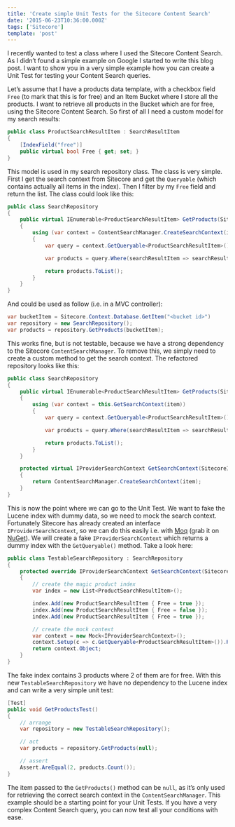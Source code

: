 ```yaml
---
title: 'Create simple Unit Tests for the Sitecore Content Search'
date: '2015-06-23T10:36:00.000Z'
tags: ['Sitecore']
template: 'post'
---
```


I recently wanted to test a class where I used the Sitecore Content Search. As I
didn’t found a simple example on Google I started to write this blog post. I
want to show you in a very simple example how you can create a Unit Test for
testing your Content Search queries.

Let’s assume that I have a products data template, with a checkbox field `Free`
(to mark that this is for free) and an Item Bucket where I store all the
products. I want to retrieve all products in the Bucket which are for free,
using the Sitecore Content Search. So first of all I need a custom model for my
search results:

```csharp
public class ProductSearchResultItem : SearchResultItem
{
    [IndexField("free")]
    public virtual bool Free { get; set; }
}
```

This model is used in my search repository class. The class is very simple.
First I get the search context from Sitecore and get the `Queryable` (which
contains actually all items in the index). Then I filter by my `Free` field and
return the list. The class could look like this:

```csharp
public class SearchRepository
{
    public virtual IEnumerable<ProductSearchResultItem> GetProducts(SitecoreIndexableItem item)
    {
        using (var context = ContentSearchManager.CreateSearchContext(item))
        {
            var query = context.GetQueryable<ProductSearchResultItem>();

            var products = query.Where(searchResultItem => searchResultItem.Free);

            return products.ToList();
        }
    }
}
```

And could be used as follow (i.e. in a MVC controller):

```csharp
var bucketItem = Sitecore.Context.Database.GetItem("<bucket id>")
var repository = new SearchRepository();
var products = repository.GetProducts(bucketItem);
```

This works fine, but is not testable, because we have a strong dependency to the
Sitecore `ContentSearchManager`. To remove this, we simply need to create a
custom method to get the search context. The refactored repository looks like
this:

```csharp
public class SearchRepository
{
    public virtual IEnumerable<ProductSearchResultItem> GetProducts(SitecoreIndexableItem item)
    {
        using (var context = this.GetSearchContext(item))
        {
            var query = context.GetQueryable<ProductSearchResultItem>();

            var products = query.Where(searchResultItem => searchResultItem.Free);

            return products.ToList();
        }
    }

    protected virtual IProviderSearchContext GetSearchContext(SitecoreIndexableItem item)
    {
        return ContentSearchManager.CreateSearchContext(item);
    }
}
```

This is now the point where we can go to the Unit Test. We want to fake the
Lucene index with dummy data, so we need to mock the search context. Fortunately
Sitecore has already created an interface `IProviderSearchContext`, so we can do
this easily i.e. with [Moq](https://github.com/Moq/moq4) (grab it on
[NuGet](http://www.nuget.org/packages/moq)). We will create a fake
`IProviderSearchContext` which returns a dummy index with the `GetQueryable()`
method. Take a look here:

```csharp
public class TestableSearchRepository : SearchRepository
{
    protected override IProviderSearchContext GetSearchContext(SitecoreIndexableItem item)
    {
        // create the magic product index
        var index = new List<ProductSearchResultItem>();

        index.Add(new ProductSearchResultItem { Free = true });
        index.Add(new ProductSearchResultItem { Free = false });
        index.Add(new ProductSearchResultItem { Free = true });

        // create the mock context
        var context = new Mock<IProviderSearchContext>();
        context.Setup(c => c.GetQueryable<ProductSearchResultItem>()).Returns(index.AsQueryable());
        return context.Object;
    }
}
```

The fake index contains 3 products where 2 of them are for free. With this new
`TestableSearchRepository` we have no dependency to the Lucene index and can
write a very simple unit test:

```csharp
[Test]
public void GetProductsTest()
{
    // arrange
    var repository = new TestableSearchRepository();

    // act
    var products = repository.GetProducts(null);

    // assert
    Assert.AreEqual(2, products.Count());
}
```

The item passed to the `GetProducts()` method can be `null`, as it’s only used
for retrieving the correct search context in the `ContentSearchManager`. This
example should be a starting point for your Unit Tests. If you have a very
complex Content Search query, you can now test all your conditions with ease.
